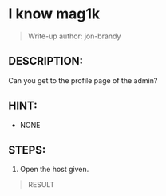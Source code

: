 # I know mag1k
> Write-up author: jon-brandy
## DESCRIPTION:
Can you get to the profile page of the admin?
## HINT:
- NONE
## STEPS:
1. Open the host given.

> RESULT



